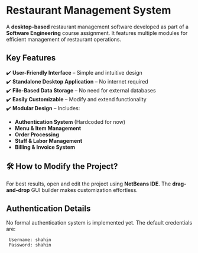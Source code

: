 #  Restaurant Management System  

A **desktop-based** restaurant management software developed as part of a **Software Engineering** course assignment. It features multiple modules for efficient management of restaurant operations.  

##  Key Features  
✔️ **User-Friendly Interface** – Simple and intuitive design  
✔️ **Standalone Desktop Application** – No internet required  
✔️ **File-Based Data Storage** – No need for external databases  
✔️ **Easily Customizable** – Modify and extend functionality  
✔️ **Modular Design** – Includes:  
   -  **Authentication System** (Hardcoded for now)  
   -  **Menu & Item Management**  
   -  **Order Processing**  
   -  **Staff & Labor Management**  
   -  **Billing & Invoice System**  

## 🛠 How to Modify the Project?  
For best results, open and edit the project using **NetBeans IDE**. The **drag-and-drop** GUI builder makes customization effortless.  

##  Authentication Details  
No formal authentication system is implemented yet. The default credentials are:  

```plaintext
 Username: shahin  
 Password: shahin  
